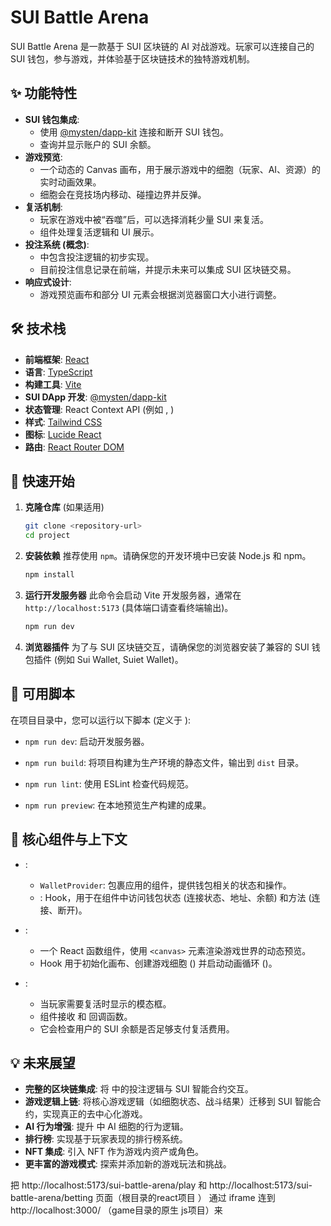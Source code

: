 # SUI Battle Arena

SUI Battle Arena 是一款基于 SUI 区块链的 AI 对战游戏。玩家可以连接自己的 SUI 钱包，参与游戏，并体验基于区块链技术的独特游戏机制。

## ✨ 功能特性

*   **SUI 钱包集成**:
    *   使用 [@mysten/dapp-kit](https://www.npmjs.com/package/@mysten/dapp-kit) 连接和断开 SUI 钱包。
    *   查询并显示账户的 SUI 余额。
*   **游戏预览**:
    *   一个动态的 Canvas 画布，用于展示游戏中的细胞（玩家、AI、资源）的实时动画效果。
    *   细胞会在竞技场内移动、碰撞边界并反弹。
*   **复活机制**:
    *   玩家在游戏中被“吞噬”后，可以选择消耗少量 SUI 来复活。
    *   <mcfile name="ReviveModal.tsx" path="d:\sui_cli\AI-Battle\project\src\components\ReviveModal.tsx"></mcfile> 组件处理复活逻辑和 UI 展示。
*   **投注系统 (概念)**:
    *   <mcfile name="BettingContext.tsx" path="d:\sui_cli\AI-Battle\project\src\context\BettingContext.tsx"></mcfile> 中包含投注逻辑的初步实现。
    *   目前投注信息记录在前端，并提示未来可以集成 SUI 区块链交易。
*   **响应式设计**:
    *   游戏预览画布和部分 UI 元素会根据浏览器窗口大小进行调整。

## 🛠️ 技术栈

*   **前端框架**: [React](https://reactjs.org/)
*   **语言**: [TypeScript](https://www.typescriptlang.org/)
*   **构建工具**: [Vite](https://vitejs.dev/)
*   **SUI DApp 开发**: [@mysten/dapp-kit](https://www.npmjs.com/package/@mysten/dapp-kit)
*   **状态管理**: React Context API (例如 <mcfile name="WalletContext.tsx" path="d:\sui_cli\AI-Battle\project\src\context\WalletContext.tsx"></mcfile>, <mcfile name="BettingContext.tsx" path="d:\sui_cli\AI-Battle\project\src\context\BettingContext.tsx"></mcfile>)
*   **样式**: [Tailwind CSS](https://tailwindcss.com/)
*   **图标**: [Lucide React](https://lucide.dev/)
*   **路由**: [React Router DOM](https://reactrouter.com/)


## 🚀 快速开始

1.  **克隆仓库** (如果适用)
    ```bash
    git clone <repository-url>
    cd project
    ```

2.  **安装依赖**
    推荐使用 `npm`。请确保您的开发环境中已安装 Node.js 和 npm。
    ```bash
    npm install
    ```

3.  **运行开发服务器**
    此命令会启动 Vite 开发服务器，通常在 `http://localhost:5173` (具体端口请查看终端输出)。
    ```bash
    npm run dev
    ```

4.  **浏览器插件**
    为了与 SUI 区块链交互，请确保您的浏览器安装了兼容的 SUI 钱包插件 (例如 Sui Wallet, Suiet Wallet)。

## 📜 可用脚本

在项目目录中，您可以运行以下脚本 (定义于 <mcfile name="package.json" path="d:\sui_cli\AI-Battle\project\package.json"></mcfile>):

*   `npm run dev`:
    启动开发服务器。

*   `npm run build`:
    将项目构建为生产环境的静态文件，输出到 `dist` 目录。

*   `npm run lint`:
    使用 ESLint 检查代码规范。

*   `npm run preview`:
    在本地预览生产构建的成果。

## 🔑 核心组件与上下文

*   **<mcfile name="WalletContext.tsx" path="d:\sui_cli\AI-Battle\project\src\context\WalletContext.tsx"></mcfile>**:
    *   `WalletProvider`: 包裹应用的组件，提供钱包相关的状态和操作。
    *   <mcsymbol name="useWallet" filename="WalletContext.tsx" path="d:\sui_cli\AI-Battle\project\src\context\WalletContext.tsx" startline="55" type="function"></mcsymbol>: Hook，用于在组件中访问钱包状态 (连接状态、地址、余额) 和方法 (连接、断开)。

*   **<mcfile name="GamePreview.tsx" path="d:\sui_cli\AI-Battle\project\src\components\GamePreview.tsx"></mcfile>**:
    *   一个 React 函数组件，使用 `<canvas>` 元素渲染游戏世界的动态预览。
    *   <mcsymbol name="useEffect" filename="GamePreview.tsx" path="d:\sui_cli\AI-Battle\project\src\components\GamePreview.tsx" startline="6" type="function"></mcsymbol> Hook 用于初始化画布、创建游戏细胞 (<mcsymbol name="createRandomCells" filename="GamePreview.tsx" path="d:\sui_cli\AI-Battle\project\src\components\GamePreview.tsx" startline="36" type="function"></mcsymbol>) 并启动动画循环 (<mcsymbol name="animate" filename="GamePreview.tsx" path="d:\sui_cli\AI-Battle\project\src\components\GamePreview.tsx" startline="74" type="function"></mcsymbol>)。

*   **<mcfile name="ReviveModal.tsx" path="d:\sui_cli\AI-Battle\project\src\components\ReviveModal.tsx"></mcfile>**:
    *   当玩家需要复活时显示的模态框。
    *   <mcsymbol name="ReviveModal" filename="ReviveModal.tsx" path="d:\sui_cli\AI-Battle\project\src\components\ReviveModal.tsx" startline="10" type="function"></mcsymbol> 组件接收 <mcsymbol name="onRevive" filename="ReviveModal.tsx" path="d:\sui_cli\AI-Battle\project\src\components\ReviveModal.tsx" startline="6" type="function"></mcsymbol> 和 <mcsymbol name="onClose" filename="ReviveModal.tsx" path="d:\sui_cli\AI-Battle\project\src\components\ReviveModal.tsx" startline="7" type="function"></mcsymbol> 回调函数。
    *   它会检查用户的 SUI 余额是否足够支付复活费用。

## 💡 未来展望

*   **完整的区块链集成**: 将 <mcfile name="BettingContext.tsx" path="d:\sui_cli\AI-Battle\project\src\context\BettingContext.tsx"></mcfile> 中的投注逻辑与 SUI 智能合约交互。
*   **游戏逻辑上链**: 将核心游戏逻辑（如细胞状态、战斗结果）迁移到 SUI 智能合约，实现真正的去中心化游戏。
*   **AI 行为增强**: 提升 <mcfile name="GamePreview.tsx" path="d:\sui_cli\AI-Battle\project\src\components\GamePreview.tsx"></mcfile> 中 AI 细胞的行为逻辑。
*   **排行榜**: 实现基于玩家表现的排行榜系统。
*   **NFT 集成**: 引入 NFT 作为游戏内资产或角色。
*   **更丰富的游戏模式**: 探索并添加新的游戏玩法和挑战。 

把 http://localhost:5173/sui-battle-arena/play 和 http://localhost:5173/sui-battle-arena/betting 页面（根目录的react项目 ） 通过 iframe 连到 http://localhost:3000/ （game目录的原生 js项目）来

